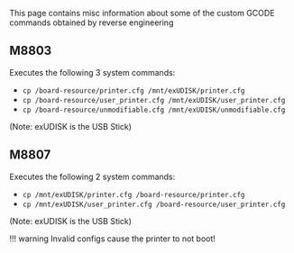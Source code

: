 This page contains misc information about some of the custom GCODE commands obtained by reverse engineering

## M8803

Executes the following 3 system commands:

- `cp /board-resource/printer.cfg /mnt/exUDISK/printer.cfg`
- `cp /board-resource/user_printer.cfg /mnt/exUDISK/user_printer.cfg`
- `cp /board-resource/unmodifiable.cfg /mnt/exUDISK/unmodifiable.cfg`

(Note: exUDISK is the USB Stick)

## M8807

Executes the following 2 system commands:

- `cp /mnt/exUDISK/printer.cfg /board-resource/printer.cfg`
- `cp /mnt/exUDISK/user_printer.cfg /board-resource/user_printer.cfg`

(Note: exUDISK is the USB Stick)

!!! warning 
    Invalid configs cause the printer to not boot!